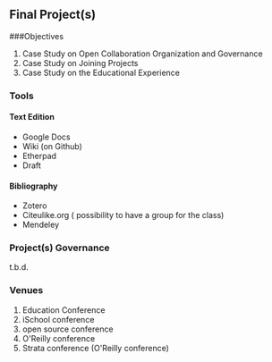 ## Final Project(s)

###Objectives 

1. Case Study on Open Collaboration Organization and Governance 
2. Case Study on Joining Projects 
3. Case Study on the Educational Experience 

### Tools 

#### Text Edition 
- Google Docs 
- Wiki (on Github) 
- Etherpad  
- Draft 

#### Bibliography 
- Zotero 
- Citeulike.org ( possibility to have a group for the class) 
- Mendeley

### Project(s) Governance

t.b.d.


### Venues

1. Education Conference 
2. iSchool conference 
3. open source conference 
4. O'Reilly conference 
5. Strata conference (O'Reilly conference) 



